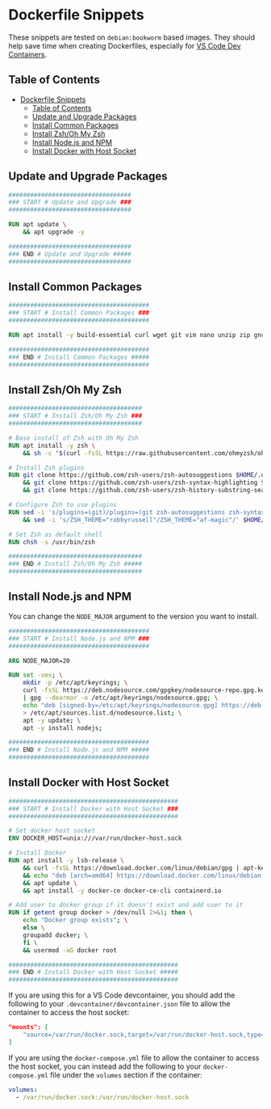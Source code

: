 # Dockerfile Snippets

These snippets are tested on `debian:bookworm` based images.
They should help save time when creating Dockerfiles, especially for [VS Code Dev Containers](https://code.visualstudio.com/docs/devcontainers/containers).

## Table of Contents

- [Dockerfile Snippets](#dockerfile-snippets)
  - [Table of Contents](#table-of-contents)
  - [Update and Upgrade Packages](#update-and-upgrade-packages)
  - [Install Common Packages](#install-common-packages)
  - [Install Zsh/Oh My Zsh](#install-zshoh-my-zsh)
  - [Install Node.js and NPM](#install-nodejs-and-npm)
  - [Install Docker with Host Socket](#install-docker-with-host-socket)

## Update and Upgrade Packages

```Dockerfile
##################################
### START # Update and Upgrade ###
##################################

RUN apt update \
    && apt upgrade -y

##################################
### END # Update and Upgrade #####
##################################
```

## Install Common Packages

```Dockerfile
#######################################
### START # Install Common Packages ###
#######################################

RUN apt install -y build-essential curl wget git vim nano unzip zip gnupg2 apt-transport-https ca-certificates lsb-release software-properties-common

#######################################
### END # Install Common Packages #####
#######################################
```

## Install Zsh/Oh My Zsh

```Dockerfile
#####################################
### START # Install Zsh/Oh My Zsh ###
#####################################

# Base install of Zsh with Oh My Zsh
RUN apt install -y zsh \
    && sh -c "$(curl -fsSL https://raw.githubusercontent.com/ohmyzsh/ohmyzsh/master/tools/install.sh)" --unattended

# Install Zsh plugins
RUN git clone https://github.com/zsh-users/zsh-autosuggestions $HOME/.oh-my-zsh/custom/plugins/zsh-autosuggestions \
    && git clone https://github.com/zsh-users/zsh-syntax-highlighting $HOME/.oh-my-zsh/custom/plugins/zsh-syntax-highlighting \
    && git clone https://github.com/zsh-users/zsh-history-substring-search $HOME/.oh-my-zsh/custom/plugins/zsh-history-substring-search

# Configure Zsh to use plugins
RUN sed -i 's/plugins=(git)/plugins=(git zsh-autosuggestions zsh-syntax-highlighting zsh-history-substring-search history aliases sudo themes docker nmap kubectl)/' $HOME/.zshrc \
    && sed -i 's/ZSH_THEME="robbyrussell"/ZSH_THEME="af-magic"/' $HOME/.zshrc

# Set Zsh as default shell
RUN chsh -s /usr/bin/zsh

#####################################
### END # Install Zsh/Oh My Zsh #####
#####################################
```

## Install Node.js and NPM

You can change the `NODE_MAJOR` argument to the version you want to install.

```Dockerfile
#######################################
### START # Install Node.js and NPM ###
#######################################

ARG NODE_MAJOR=20

RUN set -uex; \
    mkdir -p /etc/apt/keyrings; \
    curl -fsSL https://deb.nodesource.com/gpgkey/nodesource-repo.gpg.key \
    | gpg --dearmor -o /etc/apt/keyrings/nodesource.gpg; \
    echo "deb [signed-by=/etc/apt/keyrings/nodesource.gpg] https://deb.nodesource.com/node_${NODE_MAJOR}.x nodistro main" \
    > /etc/apt/sources.list.d/nodesource.list; \
    apt -y update; \
    apt -y install nodejs;

#######################################
### END # Install Node.js and NPM #####
#######################################
```

## Install Docker with Host Socket

```Dockerfile
###############################################
### START # Install Docker with Host Socket ###
###############################################

# Set docker host socket
ENV DOCKER_HOST=unix:///var/run/docker-host.sock

# Install Docker
RUN apt install -y lsb-release \
    && curl -fsSL https://download.docker.com/linux/debian/gpg | apt-key add - \
    && echo "deb [arch=amd64] https://download.docker.com/linux/debian $(lsb_release -cs) stable" | tee /etc/apt/sources.list.d/docker.list > /dev/null \
    && apt update \
    && apt install -y docker-ce docker-ce-cli containerd.io

# Add user to docker group if it doesn't exist and add user to it
RUN if getent group docker > /dev/null 2>&1; then \
    echo "Docker group exists"; \
    else \
    groupadd docker; \
    fi \
    && usermod -aG docker root

###############################################
### END # Install Docker with Host Socket #####
###############################################
```

If you are using this for a VS Code devcontainer, you should add the following to your `.devcontainer/devcontainer.json` file to allow the container to access the host socket:

```json
"mounts": [
    "source=/var/run/docker.sock,target=/var/run/docker-host.sock,type=bind"
]
```

If you are using the `docker-compose.yml` file to allow the container to access the host socket, you can instead add the following to your `docker-compose.yml` file under the `volumes` section if the container:

```yaml
volumes:
  - /var/run/docker.sock:/var/run/docker-host.sock
```
